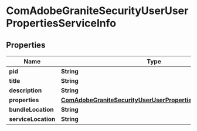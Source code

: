 
# ComAdobeGraniteSecurityUserUserPropertiesServiceInfo

## Properties
Name | Type | Description | Notes
------------ | ------------- | ------------- | -------------
**pid** | **String** |  |  [optional]
**title** | **String** |  |  [optional]
**description** | **String** |  |  [optional]
**properties** | [**ComAdobeGraniteSecurityUserUserPropertiesServiceProperties**](ComAdobeGraniteSecurityUserUserPropertiesServiceProperties.md) |  |  [optional]
**bundleLocation** | **String** |  |  [optional]
**serviceLocation** | **String** |  |  [optional]



